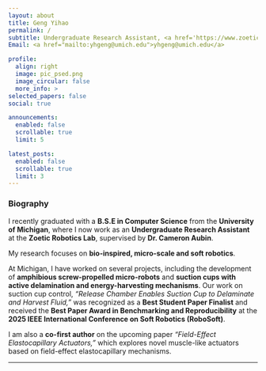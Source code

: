```yaml
---
layout: about
title: Geng Yihao
permalink: /
subtitle: Undergraduate Research Assistant, <a href='https://www.zoeticrobotics.com/'>Zoetic Robotics Lab</a> · <a href='https://umich.edu/'>University of Michigan</a>  
Email: <a href="mailto:yhgeng@umich.edu">yhgeng@umich.edu</a>

profile:
  align: right
  image: pic_psed.png
  image_circular: false
  more_info: >
selected_papers: false
social: true

announcements:
  enabled: false
  scrollable: true
  limit: 5

latest_posts:
  enabled: false
  scrollable: true
  limit: 3
---
```


### Biography

I recently graduated with a **B.S.E in Computer Science** from the **University of Michigan**, where I now work as an **Undergraduate Research Assistant** at the **Zoetic Robotics Lab**, supervised by **Dr. Cameron Aubin**. 

My research focuses on **bio-inspired, micro-scale and soft robotics**. 

At Michigan, I have worked on several projects, including the development of **amphibious screw-propelled micro-robots** and **suction cups with active delamination and energy-harvesting mechanisms**. Our work on suction cup control, *“Release Chamber Enables Suction Cup to Delaminate and Harvest Fluid,”* was recognized as a **Best Student Paper Finalist** and received the **Best Paper Award in Benchmarking and Reproducibility** at the **2025 IEEE International Conference on Soft Robotics (RoboSoft)**.

I am also a **co-first author** on the upcoming paper *“Field-Effect Elastocapillary Actuators,”* which explores novel muscle-like actuators based on field-effect elastocapillary mechanisms.


---
